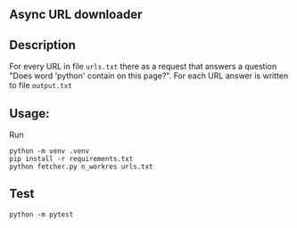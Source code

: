Async URL downloader
---
## Description
For every URL in file `urls.txt` there as a request that answers a question 
"Does word 'python' contain on this page?".
For each URL answer is written to file `output.txt`
## Usage:
Run
```commandline
python -m venv .venv
pip install -r requirements.txt
python fetcher.py n_workres urls.txt
```

## Test
```commandline
python -m pytest
```